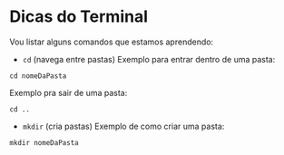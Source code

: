 # Dicas do Terminal

Vou listar alguns comandos que estamos aprendendo:

- `cd` (navega entre pastas)
Exemplo para entrar dentro de uma pasta:
```
cd nomeDaPasta
```

Exemplo pra sair de uma pasta:
```
cd ..
```

- `mkdir` (cria pastas)
Exemplo de como criar uma pasta:
```
mkdir nomeDaPasta
```